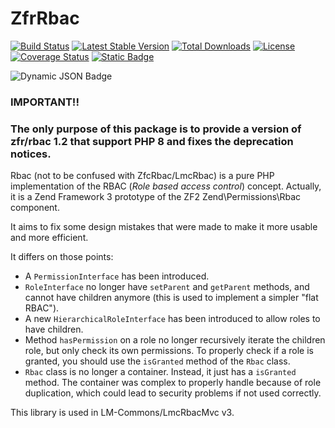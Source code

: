 # ZfrRbac


[![Build Status](https://github.com/lm-commons/LmcRbac/actions/workflows/build_test.yml/badge.svg)](https://github.com/lm-commons/LmcRbac/actions/workflows/build_test.yml)
[![Latest Stable Version](http://poser.pugx.org/lm-commons/lmc-zfr-rbac/v)](https://packagist.org/packages/lm-commons/lmc-zfr-rbac)
[![Total Downloads](http://poser.pugx.org/lm-commons/lmc-zfr-rbac/downloads)](https://packagist.org/packages/lm-commons/lmc-zfr-rbac)
[![License](http://poser.pugx.org/lm-commons/lmc-zfr-rbac/license)](https://packagist.org/packages/lm-commons/lmc-zfr-rbac)
[![Coverage Status](https://coveralls.io/repos/github/LM-Commons/LmcZfrRbac/badge.svg?branch=1.x)](https://coveralls.io/github/LM-Commons/LmcZfrRbac?branch=1.x)
[![Static Badge](https://img.shields.io/badge/Chat_on-Slack-blue)](https://join.slack.com/t/lm-commons/shared_invite/zt-2gankt2wj-FTS45hp1W~JEj1tWvDsUHQ)

![Dynamic JSON Badge](https://img.shields.io/badge/dynamic/json?url=https%3A%2F%2Fapi.github.com%2Frepos%2Flm-commons%2Flmczfrrbac%2Fproperties%2Fvalues&query=%24%5B%3A1%5D.value&label=Maintenance%20Status)

### **IMPORTANT!!** 
### The only purpose of this package is to provide a version of zfr/rbac 1.2 that support PHP 8 and fixes the deprecation notices.

Rbac (not to be confused with ZfcRbac/LmcRbac) is a pure PHP implementation of the RBAC (*Role based access control*)
concept. Actually, it is a Zend Framework 3 prototype of the ZF2 Zend\Permissions\Rbac component.

It aims to fix some design mistakes that were made to make it more usable and more efficient.

It differs on those points:

* A `PermissionInterface` has been introduced.
* `RoleInterface` no longer have `setParent` and `getParent` methods, and cannot have children anymore (this is
used to implement a simpler "flat RBAC").
* A new `HierarchicalRoleInterface` has been introduced to allow roles to have children.
* Method `hasPermission` on a role no longer recursively iterate the children role, but only check its own permissions.
To properly check if a role is granted, you should use the `isGranted` method of the `Rbac` class.
* `Rbac` class is no longer a container. Instead, it just has a `isGranted` method. The container was complex to
properly handle because of role duplication, which could lead to security problems if not used correctly.

This library is used in LM-Commons/LmcRbacMvc v3.
